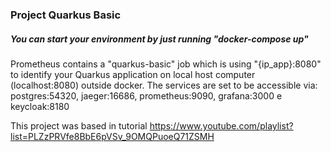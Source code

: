 ### Project Quarkus Basic

##### You can start your environment by just running "docker-compose up"
Prometheus contains a "quarkus-basic" job which is using "{ip_app}:8080" to identify your Quarkus application on local host computer (localhost:8080) outside docker.
The services are set to be accessible via: postgres:54320, jaeger:16686, prometheus:9090, grafana:3000 e keycloak:8180

This project was based in tutorial https://www.youtube.com/playlist?list=PLZzPRVfe8BbE6pVSv_9OMQPuoeQ71ZSMH